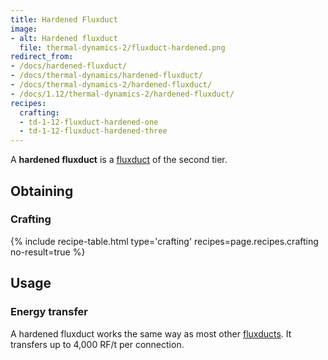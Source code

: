 ```yaml
---
title: Hardened Fluxduct
image:
- alt: Hardened fluxduct
  file: thermal-dynamics-2/fluxduct-hardened.png
redirect_from:
- /docs/hardened-fluxduct/
- /docs/thermal-dynamics/hardened-fluxduct/
- /docs/thermal-dynamics-2/hardened-fluxduct/
- /docs/1.12/thermal-dynamics-2/hardened-fluxduct/
recipes:
  crafting:
  - td-1-12-fluxduct-hardened-one
  - td-1-12-fluxduct-hardened-three
---
```


A **hardened fluxduct** is a [fluxduct](../fluxducts/) of the second tier.


Obtaining
---------

### Crafting
{% include recipe-table.html type='crafting' recipes=page.recipes.crafting no-result=true %}


Usage
-----

### Energy transfer
A hardened fluxduct works the same way as most other [fluxducts](../fluxducts/).
It transfers up to 4,000 RF/t per connection.
